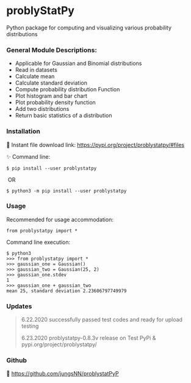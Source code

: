 # problyStatPy

Python package for computing and visualizing various probability distributions



###  General Module Descriptions:

* Applicable for Gaussian and Binomial distributions
* Read in datasets
* Calculate mean
* Calculate standard deviation
* Compute probability distribution Function
* Plot histogram and bar chart
* Plot probability density function
* Add two distributions
* Return basic statistics of a distribution



### Installation

:link: Instant file download link:
https://pypi.org/project/problystatpy/#files



:sparkles: Command line:
```
$ pip install --user problystatpy
```
​		OR
```
$ python3 -m pip install --user problystatpy
```



### Usage

Recommended for usage accommodation:
```
from problystatpy import *
```

Command line execution:
```
$ python3
>>> from problystatpy import *
>>> gaussian_one = Gaussian()
>>> gaussian_two = Gaussian(25, 2)
>>> gaussian_one.stdev
1
>>> gaussian_one + gaussian_two
mean 25, standard deviation 2.23606797749979
```



### Updates

> 6.22.2020 successfully passed test codes and ready for upload testing
>
> 6.23.2020 problystatpy-0.8.3v release on Test PyPi & pypi.org/project/problystatpy/





### Github

:link: https://github.com/jungsNN/problystatPyP
